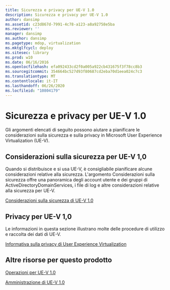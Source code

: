 ```yaml
---
title: Sicurezza e privacy per UE-V 1.0
description: Sicurezza e privacy per UE-V 1.0
author: dansimp
ms.assetid: c23d867d-7991-4c78-a123-a8a92758e5ba
ms.reviewer: ''
manager: dansimp
ms.author: dansimp
ms.pagetype: mdop, virtualization
ms.mktglfcycl: deploy
ms.sitesec: library
ms.prod: w10
ms.date: 06/16/2016
ms.openlocfilehash: efa092433cd2f0a005a922cb431675f3f78cc8b3
ms.sourcegitcommit: 354664bc527d93f80687cd2eba70d1eea024c7c3
ms.translationtype: MT
ms.contentlocale: it-IT
ms.lasthandoff: 06/26/2020
ms.locfileid: "10804179"
---
```

# Sicurezza e privacy per UE-V 1.0


Gli argomenti elencati di seguito possono aiutare a pianificare le considerazioni sulla sicurezza e sulla privacy in Microsoft User Experience Virtualization (UE-V).

## Considerazioni sulla sicurezza per UE-V 1,0


Quando si distribuisce e si usa UE-V, è consigliabile pianificare alcune considerazioni relative alla sicurezza. L'argomento Considerazioni sulla sicurezza offre una panoramica degli account utente e dei gruppi di ActiveDirectoryDomainServices, i file di log e altre considerazioni relative alla sicurezza per UE-V.

[Considerazioni sulla sicurezza di UE-V 1.0](ue-v-10-security-considerations.md)

## Privacy per UE-V 1,0


Le informazioni in questa sezione illustrano molte delle procedure di utilizzo e raccolta dei dati di UE-V.

[Informativa sulla privacy di User Experience Virtualization](user-experience-virtualization-privacy-statement.md)

## Altre risorse per questo prodotto


[Operazioni per UE-V 1.0](operations-for-ue-v-10.md)

[Amministrazione di UE-V 1.0](administering-ue-v-10.md)

 

 





